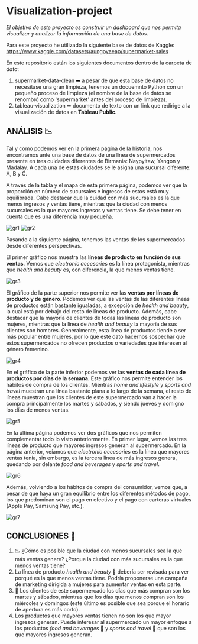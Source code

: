 # Visualization-project

*El objetivo de este proyecto es construir un dashboard que nos permita visualizar y analizar la información de una base de datos.*

Para este proyecto he utilizado la siguiente base de datos de Kaggle: https://www.kaggle.com/datasets/aungpyaeap/supermarket-sales

En este repositorio están los siguientes documentos dentro de la carpeta de *data*:
1) supermarket-data-clean ➡ a pesar de que esta base de datos no necesitase una gran limpieza, tenemos un docuemnto Python con un pequeño proceso de limpieza (el nombre de la base de datos se renombró como 'supermarket' antes del proceso de limpieza).
2) tableau-visualization ➡ documento de texto con un link que redirige a la visualización de datos en **Tableau Public**.


## ANÁLISIS 📉

Tal y como podemos ver en la primera página de la historia, nos encontramos ante una base de datos de una línea de supermercados presente en tres cuidades diferentes de Birmania: Naypyitaw, Yangon y Madalay. A cada una de estas ciudades se le asigna una sucursal diferente: A, B y C.

A través de la tabla y el mapa de esta primera página, podemos ver que la proporción en número de sucursales e ingresos de estos está muy equilibrada. Cabe destacar que la cuidad con más sucursales es la que menos ingresos y ventas tiene, mientras que la ciudad con menos sucursales es la que mayores ingresos y ventas tiene. Se debe tener en cuenta que es una diferencia muy pequeña.

![gr1](https://github.com/paulabnbh/Visualization-project/blob/main/img/1-income-tab.png)
![gr2](https://github.com/paulabnbh/Visualization-project/blob/main/img/2-income-map.png)

Pasando a la siguiente página, tenemos las ventas de los supermercados desde diferentes perspectivas. 

El primer gráfico nos muestra las **líneas de producto en función de sus ventas**. Vemos que *electronic accesories* es la línea protagonista, mientras que *health and beauty* es, con diferencia, la que menos ventas tiene.

![gr3](https://github.com/paulabnbh/Visualization-project/blob/main/img/3-product-lines.png)

El gráfico de la parte superior nos permite ver las **ventas por líneas de producto y de género**. Podemos ver que las ventas de las diferentes líneas de productos están bastante igualadas, a excepción de *health and beauty*, la cual está por debajo del resto de líneas de producto. Además, cabe destacar que la mayoría de clientes de todas las líneas de producto son mujeres, mientras que la línea de *health and beauty* la mayoría de sus clientes son hombres. Generalmente, esta línea de productos tiende a ser más popular entre mujeres, por lo que este dato hacernos sospechar que estos supermercados no ofrecen productos o variedades que interesen al género femenino.

![gr4](https://github.com/paulabnbh/Visualization-project/blob/main/img/4-product-line-gender.png)

En el gráfico de la parte inferior podemos ver las **ventas de cada línea de productos por días de la semana**. Este gráfico nos permite entender los hábitos de compra de los clientes. Mientras *home and lifestyle* y *sports and travel* muestran una línea bastante plana a lo largo de la semana, el resto de líneas muestran que los clientes de este supermercado van a hacer la compra principalmente los martes y sábados, y siendo jueves y domigno los días de menos ventas.

![gr5](https://github.com/paulabnbh/Visualization-project/blob/main/img/5-sales-weekday.png)

En la última página podemos ver dos gráficos que nos permiten complementar todo lo visto anteriormente. En primer lugar, vemos las tres líneas de producto que mayores ingresos generan al supermercado. En la página anterior, veíamos que *electronic accesories* es la línea que mayores ventas tenía, sin embargo, es la tercera línea de más ingresos genera, quedando por delante *food and beverages* y *sports and travel*.

![gr6](https://github.com/paulabnbh/Visualization-project/blob/main/img/6-top3-product-lines.png)

Además, volviendo a los hábitos de compra del consumidor, vemos que, a pesar de que haya un gran equilibrio entre los diferentes métodos de pago, los que predominan son el pago en efectivo y el pago con carteras virtuales (Apple Pay, Samsung Pay, etc.).

![gr7](https://github.com/paulabnbh/Visualization-project/blob/main/img/7-payment-method.png)

## CONCLUSIONES 💭

1) 📉 ¿Cómo es posible que la ciudad con menos sucursales sea la que más ventas genere? ¿Porque la ciudad con más sucursales es la que menos ventas tiene?
2) La línea de producto *health and beauty* 💄 debería ser revisada para ver porqué es la que menos ventas tiene. Podría proponerse una campaña de marketing dirigida a mujeres para aumentar ventas en esta parte.
3) 📅 Los clientes de este supermercado los días que más compran son los martes y sábados, mientras que los días que menos compran son los miércoles y domingos (este último es posible que sea porque el horario de apertura es más corto).
4) Los productos que mayores ventas tienen no son los que mayor ingresos generan. Puede interesar al supermercado un mayor enfoque a los productos *food and beverages* 🍕 y *sports and travel* 🏈 que son los que mayores ingresos generan.
